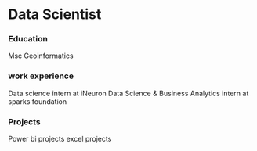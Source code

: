 # Data Scientist

### Education ###
Msc Geoinformatics

### work experience ###
Data science intern at iNeuron
Data Science & Business Analytics intern at sparks foundation

### Projects ###
Power bi projects
excel projects

